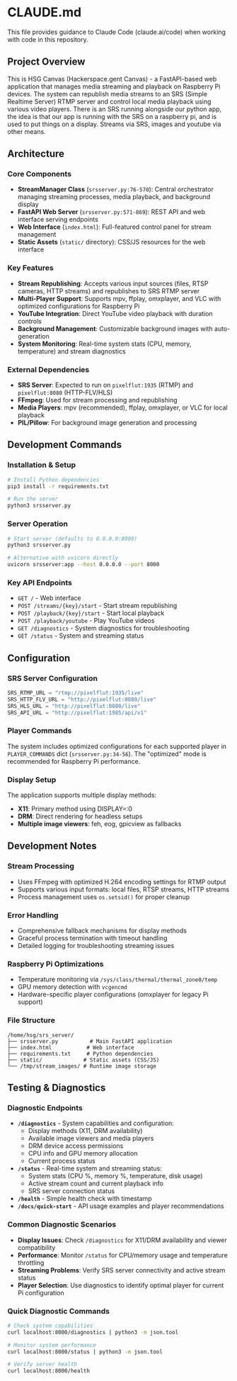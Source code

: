 # CLAUDE.md

This file provides guidance to Claude Code (claude.ai/code) when working with code in this repository.

## Project Overview

This is HSG Canvas (Hackerspace.gent Canvas) - a FastAPI-based web application that manages media streaming and playback on Raspberry Pi devices. The system can republish media streams to an SRS (Simple Realtime Server) RTMP server and control local media playback using various video players.
There is an SRS running alongside our python app, the idea is that our app is running with the SRS on a raspberry pi, and is used to put things on a display. Streams via SRS, images and youtube via other means.

## Architecture

### Core Components

- **StreamManager Class** (`srsserver.py:76-570`): Central orchestrator managing streaming processes, media playback, and background display
- **FastAPI Web Server** (`srsserver.py:571-869`): REST API and web interface serving endpoints
- **Web Interface** (`index.html`): Full-featured control panel for stream management
- **Static Assets** (`static/` directory): CSS/JS resources for the web interface

### Key Features

- **Stream Republishing**: Accepts various input sources (files, RTSP cameras, HTTP streams) and republishes to SRS RTMP server
- **Multi-Player Support**: Supports mpv, ffplay, omxplayer, and VLC with optimized configurations for Raspberry Pi
- **YouTube Integration**: Direct YouTube video playback with duration controls
- **Background Management**: Customizable background images with auto-generation
- **System Monitoring**: Real-time system stats (CPU, memory, temperature) and stream diagnostics

### External Dependencies

- **SRS Server**: Expected to run on `pixelflut:1935` (RTMP) and `pixelflut:8080` (HTTP-FLV/HLS)
- **FFmpeg**: Used for stream processing and republishing
- **Media Players**: mpv (recommended), ffplay, omxplayer, or VLC for local playback
- **PIL/Pillow**: For background image generation and processing

## Development Commands

### Installation & Setup
```bash
# Install Python dependencies
pip3 install -r requirements.txt

# Run the server
python3 srsserver.py
```

### Server Operation
```bash
# Start server (defaults to 0.0.0.0:8000)
python3 srsserver.py

# Alternative with uvicorn directly
uvicorn srsserver:app --host 0.0.0.0 --port 8000
```

### Key API Endpoints
- `GET /` - Web interface
- `POST /streams/{key}/start` - Start stream republishing  
- `POST /playback/{key}/start` - Start local playback
- `POST /playback/youtube` - Play YouTube videos
- `GET /diagnostics` - System diagnostics for troubleshooting
- `GET /status` - System and streaming status

## Configuration

### SRS Server Configuration
```python
SRS_RTMP_URL = "rtmp://pixelflut:1935/live"
SRS_HTTP_FLV_URL = "http://pixelflut:8080/live" 
SRS_HLS_URL = "http://pixelflut:8080/live"
SRS_API_URL = "http://pixelflut:1985/api/v1"
```

### Player Commands
The system includes optimized configurations for each supported player in `PLAYER_COMMANDS` dict (`srsserver.py:34-56`). The "optimized" mode is recommended for Raspberry Pi performance.

### Display Setup
The application supports multiple display methods:
- **X11**: Primary method using DISPLAY=:0
- **DRM**: Direct rendering for headless setups
- **Multiple image viewers**: feh, eog, gpicview as fallbacks

## Development Notes

### Stream Processing
- Uses FFmpeg with optimized H.264 encoding settings for RTMP output
- Supports various input formats: local files, RTSP streams, HTTP streams
- Process management uses `os.setsid()` for proper cleanup

### Error Handling
- Comprehensive fallback mechanisms for display methods
- Graceful process termination with timeout handling
- Detailed logging for troubleshooting streaming issues

### Raspberry Pi Optimizations
- Temperature monitoring via `/sys/class/thermal/thermal_zone0/temp`
- GPU memory detection with `vcgencmd`
- Hardware-specific player configurations (omxplayer for legacy Pi support)

### File Structure
```
/home/hsg/srs_server/
├── srsserver.py          # Main FastAPI application
├── index.html           # Web interface
├── requirements.txt     # Python dependencies
├── static/             # Static assets (CSS/JS)
└── /tmp/stream_images/ # Runtime image storage
```

## Testing & Diagnostics

### Diagnostic Endpoints
- **`/diagnostics`** - System capabilities and configuration:
  - Display methods (X11, DRM availability)
  - Available image viewers and media players
  - DRM device access permissions
  - CPU info and GPU memory allocation
  - Current process status
- **`/status`** - Real-time system and streaming status:
  - System stats (CPU %, memory %, temperature, disk usage)
  - Active stream count and current playback info
  - SRS server connection status
- **`/health`** - Simple health check with timestamp
- **`/docs/quick-start`** - API usage examples and player recommendations

### Common Diagnostic Scenarios
- **Display Issues**: Check `/diagnostics` for X11/DRM availability and viewer compatibility
- **Performance**: Monitor `/status` for CPU/memory usage and temperature throttling
- **Streaming Problems**: Verify SRS server connectivity and active stream status
- **Player Selection**: Use diagnostics to identify optimal player for current Pi configuration

### Quick Diagnostic Commands
```bash
# Check system capabilities
curl localhost:8000/diagnostics | python3 -m json.tool

# Monitor system performance  
curl localhost:8000/status | python3 -m json.tool

# Verify server health
curl localhost:8000/health
```
